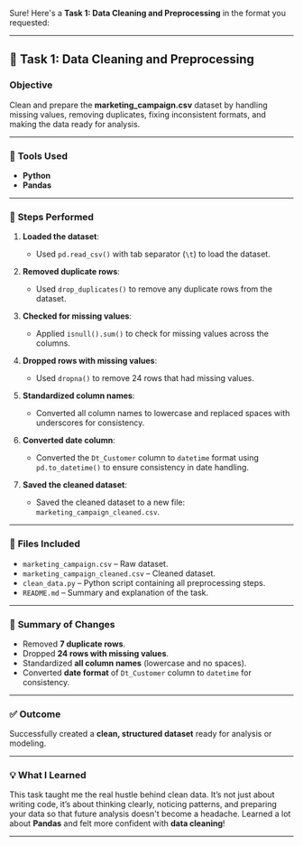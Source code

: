 Sure! Here's a **Task 1: Data Cleaning and Preprocessing** in the format you requested:

---

## 📝 **Task 1: Data Cleaning and Preprocessing**

### **Objective**
Clean and prepare the **marketing_campaign.csv** dataset by handling missing values, removing duplicates, fixing inconsistent formats, and making the data ready for analysis.

---

### 🧰 **Tools Used**
- **Python**
- **Pandas**

---

### 🔧 **Steps Performed**
1. **Loaded the dataset**:
   - Used `pd.read_csv()` with tab separator (`\t`) to load the dataset.
   
2. **Removed duplicate rows**:
   - Used `drop_duplicates()` to remove any duplicate rows from the dataset.

3. **Checked for missing values**:
   - Applied `isnull().sum()` to check for missing values across the columns.
   
4. **Dropped rows with missing values**:
   - Used `dropna()` to remove 24 rows that had missing values.

5. **Standardized column names**:
   - Converted all column names to lowercase and replaced spaces with underscores for consistency.

6. **Converted date column**:
   - Converted the `Dt_Customer` column to `datetime` format using `pd.to_datetime()` to ensure consistency in date handling.

7. **Saved the cleaned dataset**:
   - Saved the cleaned dataset to a new file: `marketing_campaign_cleaned.csv`.

---

### 📁 **Files Included**
- `marketing_campaign.csv` – Raw dataset.
- `marketing_campaign_cleaned.csv` – Cleaned dataset.
- `clean_data.py` – Python script containing all preprocessing steps.
- `README.md` – Summary and explanation of the task.

---

### 💬 **Summary of Changes**
- Removed **7 duplicate rows**.
- Dropped **24 rows with missing values**.
- Standardized **all column names** (lowercase and no spaces).
- Converted **date format** of `Dt_Customer` column to `datetime` for consistency.

---

### ✅ **Outcome**
Successfully created a **clean, structured dataset** ready for analysis or modeling.

---

### 💡 **What I Learned**
This task taught me the real hustle behind clean data. It’s not just about writing code, it’s about thinking clearly, noticing patterns, and preparing your data so that future analysis doesn't become a headache. Learned a lot about **Pandas** and felt more confident with **data cleaning**!

---

